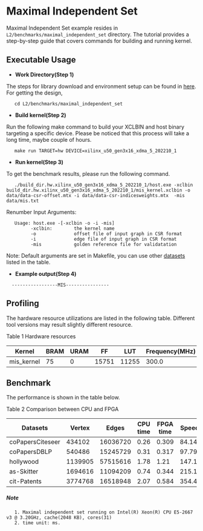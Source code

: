 # Maximal Independent Set 

Maximal Independent Set example resides in ``L2/benchmarks/maximal_independent_set`` directory. The tutorial provides a step-by-step guide that covers commands for building and running kernel.

## Executable Usage

* **Work Directory(Step 1)**

The steps for library download and environment setup can be found in [here](https://github.com/Xilinx/Vitis_Libraries/tree/master/graph/L2/benchmarks#building). For getting the design,

```
   cd L2/benchmarks/maximal_independent_set
```

* **Build kernel(Step 2)**

Run the following make command to build your XCLBIN and host binary targeting a specific device. Please be noticed that this process will take a long time, maybe couple of hours.

```
   make run TARGET=hw DEVICE=xilinx_u50_gen3x16_xdma_5_202210_1
```

* **Run kernel(Step 3)**

To get the benchmark results, please run the following command.

```
   ./build_dir.hw.xilinx_u50_gen3x16_xdma_5_202210_1/host.exe -xclbin build_dir.hw.xilinx_u50_gen3x16_xdma_5_202210_1/mis_kernel.xclbin -o data/data-csr-offset.mtx -i data/data-csr-indicesweights.mtx  -mis data/mis.txt
```

Renumber Input Arguments:

```
   Usage: host.exe -[-xclbin -o -i -mis]
         -xclbin:        the kernel name
         -o              offset file of input graph in CSR format
         -i              edge file of input graph in CSR format
         -mis            golden reference file for validatation
```

Note: Default arguments are set in Makefile, you can use other [datasets](https://github.com/Xilinx/Vitis_Libraries/tree/master/graph/L2/benchmarks#datasets) listed in the table.

* **Example output(Step 4)** 

```
  -----------------MIS----------------
```
 
## Profiling

The hardware resource utilizations are listed in the following table.
Different tool versions may result slightly different resource.

Table 1 Hardware resources

   |    Kernel         |   BRAM   |   URAM   |    FF    |   LUT   | Frequency(MHz)  |
   |-------------------|----------|----------|----------|---------|-----------------|
   |   mis_kernel      |    75    |   0      |   15751  |  11255  |     300.0       |

## Benchmark

The performance is shown in the table below.

Table 2 Comparison between CPU and FPGA  

   | Datasets         | Vertex   | Edges    | CPU time  | FPGA time  | Speedup  |
   |------------------|----------|----------|-----------|------------|----------|
   | coPapersCiteseer | 434102   | 16036720 |  0.26     |   0.309    |  84.14%  |
   | coPapersDBLP     | 540486   | 15245729 |  0.31     |   0.317    |  97.79%  |
   | hollywood        | 1139905  | 57515616 |  1.78     |   1.21     |  147.11% |
   | as-Skitter       | 1694616  | 11094209 |  0.74     |   0.344    |  215.12% |
   | cit-Patents      | 3774768  | 16518948 |  2.07     |   0.584    |  354.45% |


##### Note
```
   1. Maximal independent set running on Intel(R) Xeon(R) CPU E5-2667 v3 @ 3.20GHz, cache(2048 KB), cores(31)
   2. time unit: ms.
```


